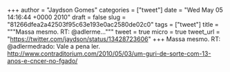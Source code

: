 
+++
author = "Jaydson Gomes"
categories = ["tweet"]
date = "Wed May 05 14:16:44 +0000 2010"
draft = false
slug = "81266dfea2a42503f95c63e193e0ac2580de02c0"
tags = ["tweet"]
title = """Massa mesmo. RT: @adlerme..."""
tweet = true
micro = true
tweet_url = "https://twitter.com/jaydson/status/13428723606"
+++
Massa mesmo. RT: @adlermedrado: Vale a pena ler. http://www.contraditorium.com/2010/05/03/um-guri-de-sorte-com-13-anos-e-cncer-no-fgado/
